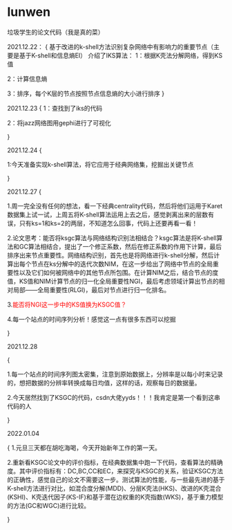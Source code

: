 # lunwen
垃圾学生的论文代码（我是真的菜）

2021.12.22：
{
  基于改进的k-shell方法识别复杂网络中有影响力的重要节点（主要是基于K-shell和信息熵EI）
  介绍了IKS算法：
   1：根据K壳法分解网络，得到KS值
   
   2：计算信息熵
   
   3：排序，每个K层的节点按照节点信息熵的大小进行排序
}

2021.12.23
{
  1：查找到了iks的代码
  
  2：将jazz网络图用gephi进行了可视化
  
}

2021.12.24
{

  1:今天准备实现k-shell算法，将它应用于经典网络集，挖掘出关键节点
  
}

2021.12.27
{

  1.周一完全没有任何的想法，看一下经典centrality代码，然后将他们运用于Karet数据集上试一试，上周五将K-shell算法运用上去之后，感觉剥离出来的层数有误，只有ks=1和ks=2的两层，不知道怎么回事，代码上还要再看一看！
  
  2.论文思考：能否将ksgc算法与网络结构识别法相结合？ksgc算法是将K-shell算法和GC算法相结合，提出了一个修正系数，然后在修正系数的作用下计算，最后排序出来节点重要性。网络结构识别，首先也是将网络进行k-shell分解，然后计算出每个节点在ks分解中的迭代次数NIM，在这一步给出了网络中节点的全局重要性以及它们如何被网络中的其他节点所包围。在计算NIM之后，结合节点的度值，KS值和NIM计算节点的归一化全局重要性NGI，最后考虑领域计算出节点的相对局部——全局重要性(RLGI)，最后对节点进行归一化排名。
  
  3.<font color = red >能否将NGI这一步中的KS值换为KSGC值？</font>
  
  4.每一个站点的时间序列分析！感觉这一点有很多东西可以挖掘
  
}

2021.12.28

{

  1.每一个站点的时间序列图太密集，注意到原始数据上，分辨率是以每小时来记录的，想把数据的分辨率转换成每日均值，这样的话，观察每日的数据量。
  
  2.今天居然找到了KSGC的代码，csdn大佬yyds！！！我肯定是第一个看到这串代码的人

}

2022.01.04

{
  1.元旦三天都在胡吃海喝，今天开始新年工作的第一天。
  
  2.重新看KSGC论文中的评价指标，在经典数据集中跑一下代码，查看算法的精确度。其中评价指标有：DC,BC,CC和EC，来探究与KSGC的关系，验证KSGC方法的正确性，感觉自己的论文不需要这一步。测试算法的性能，与一些最先进的基于K-shell方法进行对比，如混合度分解(MDD)、分层K壳法(HKS)、改进的K壳混合(KSHI)、K壳迭代因子(KS-IF)和基于潜在边权重的K壳指数(WKS)，基于重力模型的方法(GC和WGC)进行比较。
  
}

